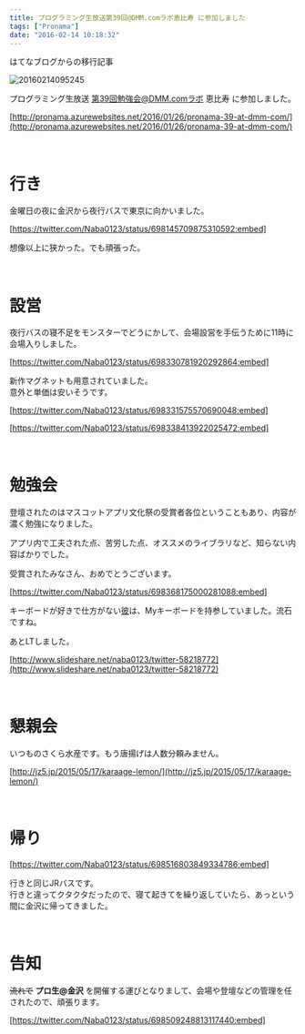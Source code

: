 ```yaml
---
title: プログラミング生放送第39回@DMM.comラボ恵比寿 に参加しました
tags: ["Pronama"]
date: "2016-02-14 10:18:32"
---
```


<div class="alert info">
はてなブログからの移行記事
</div>

![20160214095245](20160214095245.png)

プログラミング生放送 第39回勉強会@DMM.comラボ 恵比寿 に参加しました。

[http://pronama.azurewebsites.net/2016/01/26/pronama-39-at-dmm-com/](http://pronama.azurewebsites.net/2016/01/26/pronama-39-at-dmm-com/)

<br>

# 行き

金曜日の夜に金沢から夜行バスで東京に向かいました。

[https://twitter.com/Naba0123/status/698145709875310592:embed]

想像以上に狭かった。でも頑張った。

<br>

# 設営

夜行バスの寝不足をモンスターでどうにかして、会場設営を手伝うために11時に会場入りしました。

[https://twitter.com/Naba0123/status/698330781920292864:embed]

新作マグネットも用意されていました。  
意外と単価は安いそうです。

[https://twitter.com/Naba0123/status/698331575570690048:embed]

[https://twitter.com/Naba0123/status/698338413922025472:embed]

<br>

# 勉強会

登壇されたのはマスコットアプリ文化祭の受賞者各位ということもあり、内容が濃く勉強になりました。

アプリ内で工夫された点、苦労した点、オススメのライブラリなど、知らない内容ばかりでした。

受賞されたみなさん、おめでとうございます。

[https://twitter.com/Naba0123/status/698368175000281088:embed]

キーボードが好きで仕方がない[彼](https://twitter.com/pmw1415)は、Myキーボードを持参していました。流石ですね。

あとLTしました。

[http://www.slideshare.net/naba0123/twitter-58218772](http://www.slideshare.net/naba0123/twitter-58218772)

<br>

# 懇親会

いつものさくら水産です。もう唐揚げは人数分頼みません。 

[http://jz5.jp/2015/05/17/karaage-lemon/](http://jz5.jp/2015/05/17/karaage-lemon/)

<br>

# 帰り

[https://twitter.com/Naba0123/status/698516803849334786:embed]

行きと同じJRバスです。  
行きと違ってクタクタだったので、寝て起きてを繰り返していたら、あっという間に金沢に帰ってきました。

<br>

# 告知

<del>流れで</del> **プロ生@金沢** を開催する運びとなりまして、会場や登壇などの管理を任されたので、頑張ります。

[https://twitter.com/Naba0123/status/698509248813117440:embed]

<br>

